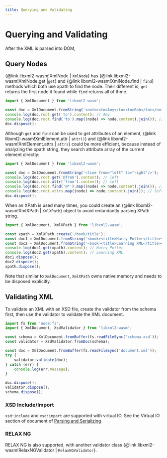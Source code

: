 ```yaml
---
title: Querying and Validating
---
```

# Querying and Validating

After the XML is parsed into DOM, 

## Query Nodes

{@link libxml2-wasm!XmlNode | `XmlNode`} has {@link libxml2-wasm!XmlNode.get |`get`} and {@link libxml2-wasm!XmlNode.find | `find`} methods which both use xpath to find the node.
Their different is,
`get` returns the first node it found while `find` returns all of thme.

```js
import { XmlDocument } from 'libxml2-wasm';

const doc = XmlDocument.fromString('<note><to>Amy</to><to>Bob</to></note>');
console.log(doc.root.get('to').content); // Amy
console.log(doc.root.find('to').map((node) => node.content).join()); // Amy,Bob
doc.dispose();
```

Although `get` and `find` can be used to get attributes of an element,
{@link libxml2-wasm!XmlElement.attr | `attr()`} and {@link libxml2-wasm!XmlElement.attrs | `attrs`} could be more efficient,
because instead of analyzing the xpath string,
they search attribute array of the current element directly:

```js
import { XmlDocument } from 'libxml2-wasm';

const doc = XmlDocument.fromString('<line from="left" to="right"/>');
console.log(doc.root.get('@from').content); // left
console.log(doc.root.attr('from').content); // left
console.log(doc.root.find('@*').map((node) => node.content).join()); // left,right
console.log(doc.root.attrs.map((node) => node.content).join()); // left,right
doc.dispose();
```

When an XPath is used many times,
you could create an {@link libxml2-wasm!XmlXPath | `XmlXPath`} object to avoid redundantly parsing XPath string.

```js
import { XmlDocument, XmlXPath } from 'libxml2-wasm';

const xpath = XmlXPath.create('/book/title');
const doc1 = XmlDocument.fromString('<book><title>Harry Potter</title></book>');
const doc2 = XmlDocument.fromString('<book><title>Learning XML</title></book>');
console.log(doc1.get(xpath).content); // Harry Potter
console.log(doc2.get(xpath).content); // Learning XML
doc1.dispose();
doc2.dispose();
xpath.dispose();
```

Note that similar to `XmlDocument`, `XmlXPath` owns native memory and needs to be disposed explicitly.

## Validating XML

To validate an XML with an XSD file, create the validator from the schema first,
then use the validator to validate the XML document.

```js
import fs from 'node:fs';
import { XmlDocument, XsdValidator } from 'libxml2-wasm';

const schema = XmlDocument.fromBuffer(fs.readFileSync('schema.xsd'));
const validator = XsdValidator.fromDoc(schema);

const doc = XmlDocument.fromBuffer(fs.readFileSync('document.xml'));
try {
    validator.validate(doc);
} catch (err) {
    console.log(err.message);
}

doc.dispose();
validator.dispose();
schema.dispose();
```

### XSD Include/Import

`xsd:include` and `xsd:import` are supported with virtual IO.
See the Virtual IO section of document of [Parsing and Serializing](io.md)

### RELAX NG
RELAX NG is also supported, with another validator class {@link libxml2-wasm!RelaxNGValidator | `RelaxNGValidator`}.
